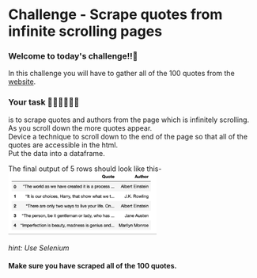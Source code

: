 # Challenge - Scrape quotes from infinite scrolling pages
### Welcome to today's challenge!!👋
In this challenge you will have to gather all of the 100 quotes  from the <a href="http://quotes.toscrape.com/scroll">website</a>.<br>

### Your task 👩🏻‍💻👨🏻‍💻
is to scrape quotes and authors from the page which is infinitely scrolling. As you scroll down the more quotes appear.<br>
Device a technique to scroll down to the end of the page so that all of the quotes are accessible in the html.<br>Put the data into a dataframe.
<br>

The final output of 5 rows should look like this- 
<img width="300" src="./ss.png">
<br>

*hint: Use Selenium*
#### Make sure you have scraped all of the 100 quotes.<br>
##

